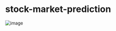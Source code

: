 # stock-market-prediction
![image](https://github.com/user-attachments/assets/de928dc9-605f-4a18-925d-52ec6fd60541)
